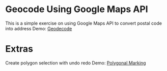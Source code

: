 # Geocode Using Google Maps API

This is a simple exercise on using Google Maps API to convert postal code into address
Demo: [Geodecode](https://brucewangsg.github.io/simple-geodecode-demo/index.html)

# Extras

Create polygon selection with undo redo
Demo: [Polygonal Marking](https://brucewangsg.github.io/simple-geodecode-demo/markers.html)
